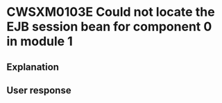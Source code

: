 # CWSXM0103E Could not locate the EJB session bean for component 0 in module 1

## Explanation

## User response